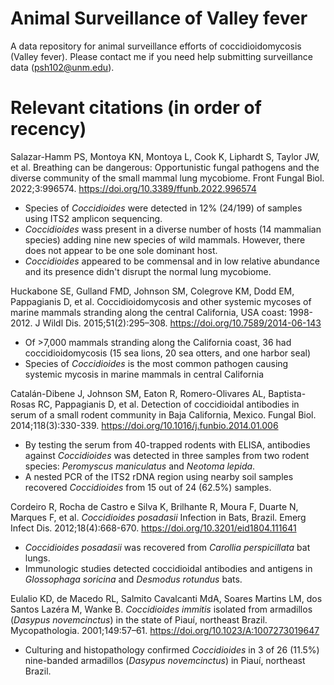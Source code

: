# Animal Surveillance of Valley fever
A data repository for animal surveillance efforts of coccidioidomycosis (Valley fever). Please contact me if you need help submitting surveillance data (psh102@unm.edu).

# Relevant citations (in order of recency)

Salazar-Hamm PS, Montoya KN, Montoya L, Cook K, Liphardt S, Taylor JW, et al. Breathing can be dangerous: Opportunistic fungal pathogens and the diverse community of the small mammal lung mycobiome. Front Fungal Biol. 2022;3:996574. https://doi.org/10.3389/ffunb.2022.996574

* Species of *Coccidioides* were detected in 12% (24/199) of samples using ITS2 amplicon sequencing.
* *Coccidioides* wass present in a diverse number of hosts (14 mammalian species) adding nine new species of wild mammals. However, there does not appear to be one sole dominant host.
* *Coccidioides* appeared to be commensal and in low relative abundance and its presence didn't disrupt the normal lung mycobiome.

Huckabone SE, Gulland FMD, Johnson SM, Colegrove KM, Dodd EM, Pappagianis D, et al. Coccidioidomycosis and other systemic mycoses of marine mammals stranding along the central California, USA coast: 1998-2012. J Wildl Dis. 2015;51(2):295–308. https://doi.org/10.7589/2014-06-143

* Of >7,000 mammals stranding along the California coast, 36 had coccidioidomycosis (15 sea lions, 20 sea otters, and one harbor seal)
* Species of *Coccidioides* is the most common pathogen causing systemic mycosis in marine mammals in central California 

Catalán-Dibene J, Johnson SM, Eaton R, Romero-Olivares AL, Baptista-Rosas RC, Pappagianis D, et al. Detection of coccidioidal antibodies in serum of a small rodent community in Baja California, Mexico. Fungal Biol. 2014;118(3):330-339. https://doi.org/10.1016/j.funbio.2014.01.006 

* By testing the serum from 40-trapped rodents with ELISA, antibodies against *Coccidioides* was detected in three samples from two rodent species: *Peromyscus maniculatus* and *Neotoma lepida*. 
* A nested PCR of the ITS2 rDNA region using nearby soil samples recovered *Coccidioides* from 15 out of 24 (62.5%) samples.

Cordeiro R, Rocha de Castro e Silva K, Brilhante R, Moura F, Duarte N, Marques F, et al. *Coccidioides posadasii* Infection in Bats, Brazil. Emerg Infect Dis. 2012;18(4):668-670. https://doi.org/10.3201/eid1804.111641

* *Coccidioides posadasii* was recovered from *Carollia perspicillata* bat lungs.
* Immunologic studies detected coccidioidal antibodies and antigens in *Glossophaga soricina* and *Desmodus rotundus* bats.

Eulalio KD, de Macedo RL, Salmito Cavalcanti MdA, Soares Martins LM, dos Santos Lazéra M, Wanke B. *Coccidioides immitis* isolated from armadillos (*Dasypus novemcinctus*) in the state of Piauí, northeast Brazil. Mycopathologia. 2001;149:57–61. https://doi.org/10.1023/A:1007273019647

* Culturing and histopathology confirmed *Coccidioides* in 3 of 26 (11.5%) nine-banded armadillos (*Dasypus novemcinctus*) in Piauí, northeast Brazil.
